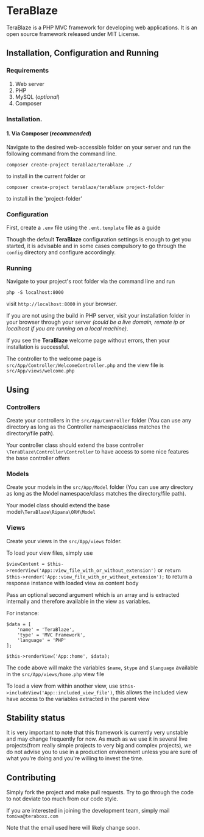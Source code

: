 # TeraBlaze

TeraBlaze is a PHP MVC framework for developing web applications. It is an open source framework released under MIT License.

## Installation, Configuration and Running
### Requirements
 1. Web server
 2. PHP
 3. MySQL (*optional*)
 4. Composer

### Installation.
#### 1. Via Composer (*recommended*)
Navigate to the desired web-accessible folder on your server and run the following command from the command line.

    composer create-project terablaze/terablaze ./
to install in the current folder  or

    composer create-project terablaze/terablaze project-folder
to install in the 'project-folder'

### Configuration
First, create a `.env` file using the `.ent.template` file as a guide

Though the default **TeraBlaze** configuration settings is enough to get you started, it is advisable and in some cases compulsory to go through the `config`  directory and configure accordingly.

### Running
Navigate to your project's root folder via the command line and run 

    php -S localhost:8000
visit `http://localhost:8000` in your browser.

If you are not using the build in PHP server, visit your installation folder in your browser through your server *(could be a live domain, remote ip or localhost if you are running on a local machine)*. 

If you see the **TeraBlaze** welcome page without errors, then your installation is successful.

The controller to the welcome page is `src/App/Controller/WelcomeController.php` and the view file is `src/App/views/welcome.php`

## Using

### Controllers
Create your controllers in the `src/App/Controller` folder (You can use any directory as long as the Controller namespace/class matches the directory/file path).

Your controller class should extend the base controller `\TeraBlaze\Controller\Controller` to have access to some nice features the base controller offers


### Models
Create your models in the `src/App/Model` folder (You can use any directory as long as the Model namespace/class matches the directory/file path).

Your model class should extend the base model`\TeraBlaze\Ripana\ORM\Model`

### Views 
Create your views in the `src/App/views` folder.

To load your view files, simply use 

`$viewContent = $this->renderView('App::view_file_with_or_without_extension')`
or
`return $this->render('App::view_file_with_or_without_extension');`
to return a response instance with loaded view as content body

Pass an optional second argument which is an array and is extracted internally and therefore available in the view as variables.

For instance:

    $data = [
	    'name' = 'TeraBlaze',
	    'type' = 'MVC Framework',
	    'language' = 'PHP'
    ];
    
    $this->renderView('App::home', $data);
The code above will make the variables `$name`, `$type` and `$language` available in the `src/App/views/home.php` view file

To load a view from within another view, use `$this->includeView('App::included_view_file')`, this allows the included view have access to the variables extracted in the parent view

## Stability status
It is very important to note that this framework is currently very unstable and may change frequently for now. 
As much as we use it in several live projects(from really simple projects to very 
big and complex projects), we do not advise you to use in a production environment 
unless you are sure of what you're doing and you're willing to invest the time.

## Contributing
Simply fork the project and make pull requests. Try to go through the code to not deviate too much from our code style.

If you are interested in joining the development team, simply mail `tomiwa@teraboxx.com`

Note that the email used here will likely change soon.